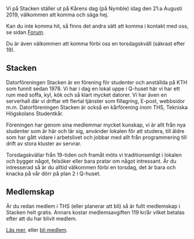 <!-- 
.. title: Kårens dag
.. slug: unionday
.. date: 2019-08-20 23:00:00 CEST
.. description:
.. category: 2019
-->

Vi på Stacken ställer ut på Kårens dag (på Nymble) idag den 21:a Augusti
2019, välkommen att komma och säga hej.

<!-- TEASER_END -->

Kan du inte komma hit, så finns det andra sätt att komma i kontakt med
oss, se sidan [Forum](forum).

Du är även välkommen att komma förbi oss en torsdagskväll (säkrast
efter 19).

## Stacken
Datorföreningen Stacken är en förening för studenter och anställda
på KTH som funnit sedan 1978. Vi har i dag en lokal uppe i Q-huset
här vi har ett rum med soffa, kyl, kök och så klart mycket datorer.
Vi har även en serverhall där vi driftar ett flertal tjänster som
fillagring, E-post, webbsidor m.m. Datorföreningen Stacken är också
en kårförening inom THS, Tekniska Högskolans Studentkår.

Föreningen har genom sina medlemmar mycket kunskap, vi är allt från
nya studenter som är här och lär sig, använder lokalen för att
studera, till äldre som har gått vidare i arbetslivet och jobbar med
allt från programmering till drift av stora kluster av servrar.

Torsdagskvällar från 19-tiden och framåt möts vi traditionsenligt i
lokalen och bygger något, felsöker eller bara pratar om något
intressant. Är du intresserad så är du alltid välkommen förbi en
torsdag, det är bara och knacka på vår dörr på plan 2 i Q-huset.


## Medlemskap
Är du redan medlem i THS (eller planerar att bli) så är fullt
medlemskap i Stacken helt gratis. Annars kostar medlemsavgiften
119 kr/år vilket betalas efter att du har blivit medlem.

[Läs mer](/club), eller [bli medlem](/member).
